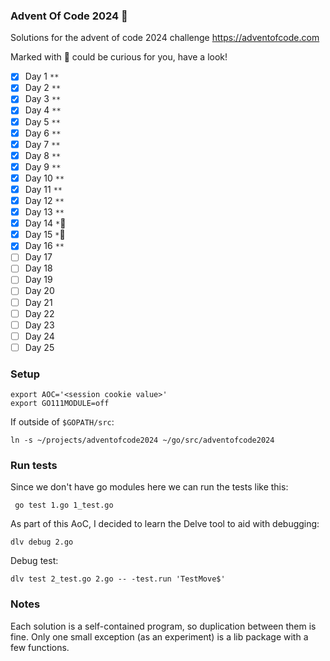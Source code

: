 ### Advent Of Code 2024 &#x1F384;

Solutions for the advent of code 2024 challenge
https://adventofcode.com

Marked with &#x1F384; could be curious for you, have a look!

- [x] Day 1 `**`
- [x] Day 2 `**`
- [x] Day 3 `**`
- [x] Day 4 `**`
- [x] Day 5 `**`
- [x] Day 6 `**`
- [x] Day 7 `**`
- [x] Day 8 `**`
- [x] Day 9 `**`
- [x] Day 10 `**`
- [x] Day 11 `**`
- [x] Day 12 `**`
- [x] Day 13 `**`
- [x] Day 14 `*`&#x1F384;
- [x] Day 15 `*`&#x1F384;
- [x] Day 16 `**`
- [ ] Day 17
- [ ] Day 18
- [ ] Day 19
- [ ] Day 20
- [ ] Day 21
- [ ] Day 22
- [ ] Day 23
- [ ] Day 24
- [ ] Day 25

### Setup

```
export AOC='<session cookie value>'
export GO111MODULE=off
```

If outside of `$GOPATH/src`:
```
ln -s ~/projects/adventofcode2024 ~/go/src/adventofcode2024
```

### Run tests

Since we don't have go modules here we can run the tests like this:
```
 go test 1.go 1_test.go
```


As part of this AoC, I decided to learn the Delve tool to aid with debugging:
```
dlv debug 2.go
```

Debug test:
```
dlv test 2_test.go 2.go -- -test.run 'TestMove$'
```

### Notes

Each solution is a self-contained program, so duplication between them is fine.
Only one small exception (as an experiment) is a lib package with a few functions.
